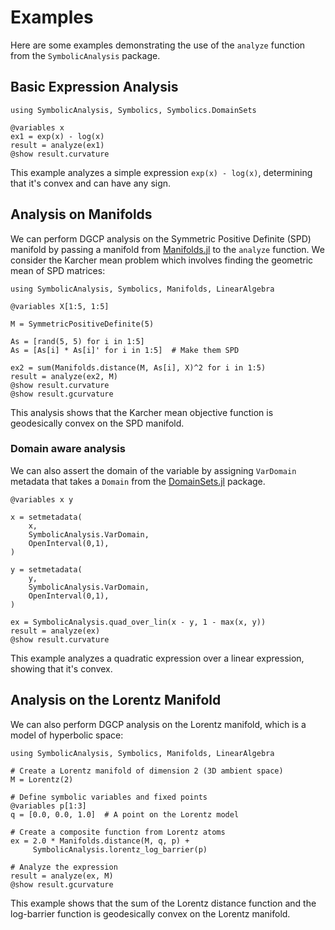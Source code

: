 # Examples

Here are some examples demonstrating the use of the `analyze` function from the `SymbolicAnalysis` package.

## Basic Expression Analysis

```@example euclidean1
using SymbolicAnalysis, Symbolics, Symbolics.DomainSets

@variables x
ex1 = exp(x) - log(x)
result = analyze(ex1)
@show result.curvature
```

This example analyzes a simple expression `exp(x) - log(x)`, determining that it's convex and can have any sign.

## Analysis on Manifolds

We can perform DGCP analysis on the Symmetric Positive Definite (SPD) manifold by passing a manifold from [Manifolds.jl](https://juliamanifolds.github.io/Manifolds.jl/stable/) to the `analyze` function. We consider the Karcher mean problem which involves finding the geometric mean of SPD matrices:

```@example manifold1
using SymbolicAnalysis, Symbolics, Manifolds, LinearAlgebra

@variables X[1:5, 1:5]

M = SymmetricPositiveDefinite(5)

As = [rand(5, 5) for i in 1:5]
As = [As[i] * As[i]' for i in 1:5]  # Make them SPD

ex2 = sum(Manifolds.distance(M, As[i], X)^2 for i in 1:5)
result = analyze(ex2, M)
@show result.curvature
@show result.gcurvature
```

This analysis shows that the Karcher mean objective function is geodesically convex on the SPD manifold.

### Domain aware analysis

We can also assert the domain of the variable by assigning `VarDomain` metadata that takes a `Domain` from the [DomainSets.jl](https://juliaapproximation.github.io/DomainSets.jl/dev/) package.

```@example euclidean1
@variables x y

x = setmetadata(
    x,
    SymbolicAnalysis.VarDomain,
    OpenInterval(0,1),
)

y = setmetadata(
    y,
    SymbolicAnalysis.VarDomain,
    OpenInterval(0,1),
)

ex = SymbolicAnalysis.quad_over_lin(x - y, 1 - max(x, y))
result = analyze(ex)
@show result.curvature
```

This example analyzes a quadratic expression over a linear expression, showing that it's convex.

## Analysis on the Lorentz Manifold

We can also perform DGCP analysis on the Lorentz manifold, which is a model of hyperbolic space:

```@example lorentz1
using SymbolicAnalysis, Symbolics, Manifolds, LinearAlgebra

# Create a Lorentz manifold of dimension 2 (3D ambient space)
M = Lorentz(2)

# Define symbolic variables and fixed points
@variables p[1:3]
q = [0.0, 0.0, 1.0]  # A point on the Lorentz model

# Create a composite function from Lorentz atoms
ex = 2.0 * Manifolds.distance(M, q, p) + 
     SymbolicAnalysis.lorentz_log_barrier(p)

# Analyze the expression
result = analyze(ex, M)
@show result.gcurvature
```

This example shows that the sum of the Lorentz distance function and the log-barrier function is geodesically convex on the Lorentz manifold.